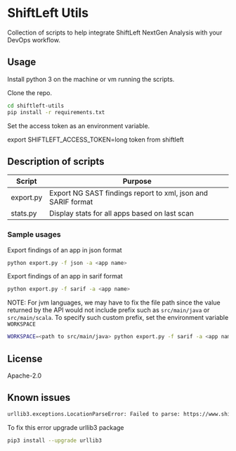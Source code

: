# ShiftLeft Utils

Collection of scripts to help integrate ShiftLeft NextGen Analysis with your DevOps workflow.

## Usage

Install python 3 on the machine or vm running the scripts.

Clone the repo.

```bash
cd shiftleft-utils
pip install -r requirements.txt
```

Set the access token as an environment variable.

export SHIFTLEFT_ACCESS_TOKEN=long token from shiftleft

## Description of scripts

| Script    | Purpose                                                      |
| --------- | ------------------------------------------------------------ |
| export.py | Export NG SAST findings report to xml, json and SARIF format |
| stats.py  | Display stats for all apps based on last scan                |

### Sample usages

Export findings of an app in json format

```bash
python export.py -f json -a <app name>
```

Export findings of an app in sarif format

```bash
python export.py -f sarif -a <app name>
```

NOTE: For jvm languages, we may have to fix the file path since the value returned by the API would not include prefix such as `src/main/java` or `src/main/scala`. To specify such custom prefix, set the environment variable `WORKSPACE`

```bash
WORKSPACE=<path to src/main/java> python export.py -f sarif -a <app name>
```

## License

Apache-2.0

## Known issues

```bash
urllib3.exceptions.LocationParseError: Failed to parse: https://www.shiftleft.io/api/v4/orgs/
```

To fix this error upgrade urllib3 package

```bash
pip3 install --upgrade urllib3
```
